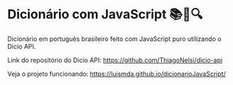 # Dicionário com JavaScript 📚📖🔍
Dicionário em português brasileiro feito com JavaScript puro utilizando o Dicio API.

Link do repositório do Dicio API: https://github.com/ThiagoNelsi/dicio-api

Veja o projeto funcionando: https://luismda.github.io/dicionarioJavaScript/
